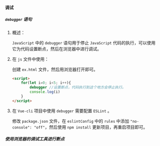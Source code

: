 #### 调试

##### `debugger` 语句

1. 概述：

   `JavaScript` 中的 `debugger` 语句用于停止 `JavaScript` 代码的执行，可以使用它为代码设置断点，然后在浏览器中进行调试。

2. 在 `js` 文件中使用：

   创建 `ex.html` 文件，然后用浏览器打开即可。

   ```html
   <script>
       for(let i=0; i<5; i++){
           debugger //设置断点，代码执行到这个地方会停止执行。
           console.log(i)
       }
   </script>
   ```

3. 在 `Vue-cli` 项目中使用 `debugger` 需要配置 `ESLint` 。

   修改 `package.json` 文件，在 `eslintConfig` 中的 `rules` 中添加 `"no-console": "off"`，然后使用 `npm install` 更新项目，再重启项目即可。

##### 使用浏览器的调试工具进行断点



